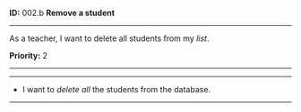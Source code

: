 **ID:** 002.b **Remove a student**

---

As a teacher, I want to delete all students from my _list_.

**Priority:** 2

---

---

* I want to _delete all_ the students from the database.

---
